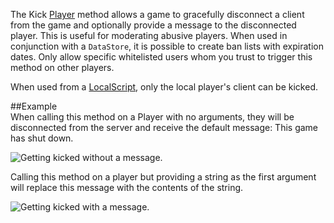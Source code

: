 The Kick [Player](https://developer.roblox.com/en-us/api-reference/class/Player) method allows a game to gracefully disconnect a client from the game and optionally provide a message to the disconnected player. This is useful for moderating abusive players. When used in conjunction with a `DataStore`, it is possible to create ban lists with expiration dates. Only allow specific whitelisted users whom you trust to trigger this method on other players.

When used from a [LocalScript](https://developer.roblox.com/en-us/api-reference/class/LocalScript), only the local player's client can be kicked.

##Example  
When calling this method on a Player with no arguments, they will be disconnected from the server and receive the default message: This game has shut down.

![Getting kicked without a message.](https://developer.roblox.com/assets/blta0f9570676ca14ef/GettingKickedCropped.png)

Calling this method on a player but providing a string as the first argument will replace this message with the contents of the string.

![Getting kicked with a message.](https://developer.roblox.com/assets/blt20acf098fdbd2b30/KickedWithANoteCropped.png)